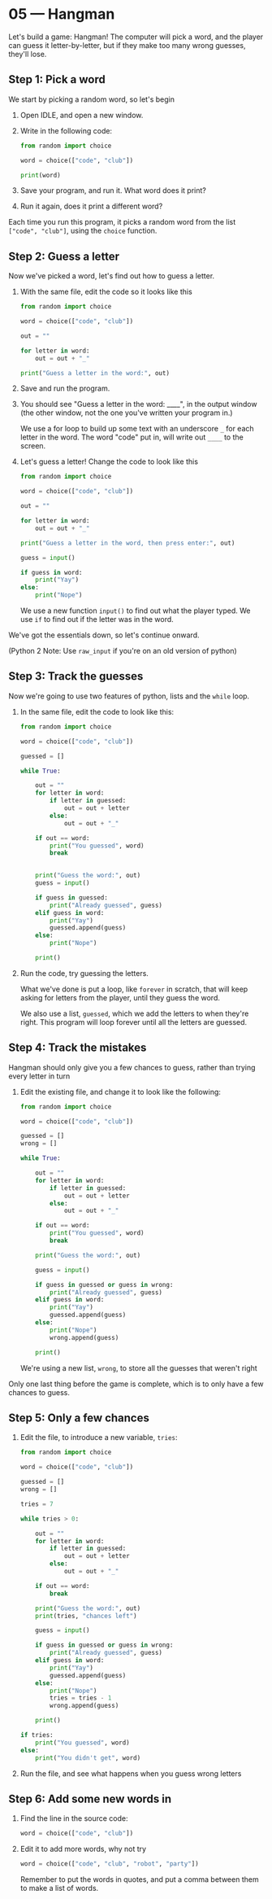 # 05 — Hangman

Let's build a game: Hangman! The computer will pick a word, and the player can guess it letter-by-letter, but if they make too many wrong guesses, they'll lose.

## Step 1: Pick a word

We start by picking a random word, so let's begin

1. Open IDLE, and open a new window. 

2. Write in the following code:

    ```python
    from random import choice

    word = choice(["code", "club"])

    print(word)
    ```

3. Save your program, and run it. What word does it print?

4. Run it again, does it print a different word?

Each time you run this program, it picks a random word from the list `["code", "club"]`, using the `choice` function. 

## Step 2: Guess a letter

Now we've picked a word, let's find out how to guess a letter.

1. With the same file, edit the code so it looks like this

    ```python
    from random import choice

    word = choice(["code", "club"])

    out = ""

    for letter in word:
        out = out + "_"

    print("Guess a letter in the word:", out)
    ```

2. Save and run the program. 

3. You should see "Guess a letter in the word: ____", in the output window (the other window, not the one you've written your program in.)

    We use a for loop to build up some text with an underscore `_` for each letter in the word. The word "code" put in, will write out `____` to the screen.


4. Let's guess a letter! Change the code to look like this

    ```python
    from random import choice

    word = choice(["code", "club"])

    out = ""

    for letter in word:
        out = out + "_"

    print("Guess a letter in the word, then press enter:", out)

    guess = input()

    if guess in word:
        print("Yay")
    else:
        print("Nope")
    ``` 

    We use a new function `input()` to find out what the player typed. We use `if` to find out if the letter was in the word.

We've got the essentials down, so let's continue onward. 

(Python 2 Note: Use `raw_input` if you're on an old version of python)

## Step 3: Track the guesses

Now we're going to use two features of python, lists and the `while` loop. 

1. In the same file, edit the code to look like this:

    ```python
    from random import choice

    word = choice(["code", "club"])

    guessed = []

    while True:

        out = ""
        for letter in word:
            if letter in guessed:
                out = out + letter
            else:
                out = out + "_"

        if out == word:
            print("You guessed", word)
            break
            

        print("Guess the word:", out)
        guess = input()

        if guess in guessed:
            print("Already guessed", guess)
        elif guess in word:
            print("Yay")
            guessed.append(guess)
        else:
            print("Nope")

        print()
    ```

2. Run the code, try guessing the letters. 

    What we've done is put a loop, like `forever` in scratch, that will keep asking for letters from the player, until they guess the word.

    We also use a list, `guessed`, which we add the letters to when they're right. This program will loop forever until all the letters are guessed.


## Step 4: Track the mistakes

Hangman should only give you a few chances to guess, rather than trying every letter in turn

1. Edit the existing file, and change it to look like the following:

    ```python
    from random import choice

    word = choice(["code", "club"])

    guessed = []
    wrong = []

    while True:

        out = ""
        for letter in word:
            if letter in guessed:
                out = out + letter
            else:
                out = out + "_"

        if out == word:
            print("You guessed", word)
            break

        print("Guess the word:", out)

        guess = input()

        if guess in guessed or guess in wrong:
            print("Already guessed", guess)
        elif guess in word:
            print("Yay")
            guessed.append(guess)
        else:
            print("Nope")
            wrong.append(guess)

        print()

    ```
    We're using a new list, `wrong`, to store all the guesses that weren't right

Only one last thing before the game is complete, which is to only have a few chances to guess.

## Step 5: Only a few chances

1. Edit the file, to introduce a new variable, `tries`:

    ```python
    from random import choice

    word = choice(["code", "club"])

    guessed = []
    wrong = []

    tries = 7

    while tries > 0:

        out = ""
        for letter in word:
            if letter in guessed:
                out = out + letter
            else:
                out = out + "_"

        if out == word:
            break

        print("Guess the word:", out)
        print(tries, "chances left")

        guess = input()

        if guess in guessed or guess in wrong:
            print("Already guessed", guess)
        elif guess in word:
            print("Yay")
            guessed.append(guess)
        else:
            print("Nope")
            tries = tries - 1 
            wrong.append(guess)

        print()

    if tries:
        print("You guessed", word)
    else:
        print("You didn't get", word)
    ```

2. Run the file, and see what happens when you guess wrong letters

## Step 6: Add some new words in

1. Find the line in the source code:

    ```python
    word = choice(["code", "club"])
    ```

2. Edit it to add more words, why not try

    ```python
    word = choice(["code", "club", "robot", "party"])
    ```
    
    Remember to put the words in quotes, and put a comma between them to make a list of words.



